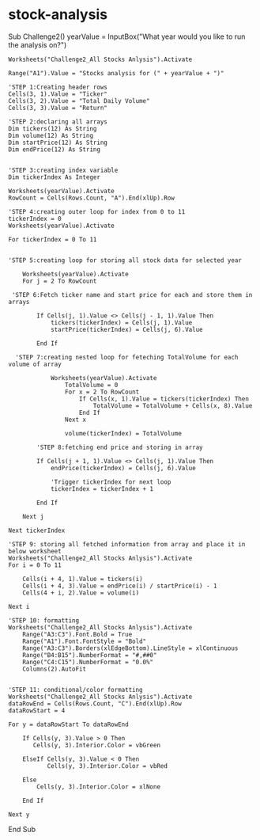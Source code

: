 # stock-analysis
Sub Challenge2()
    yearValue = InputBox("What year would you like to run the analysis on?")

    Worksheets("Challenge2_All Stocks Anlysis").Activate
    
    Range("A1").Value = "Stocks analysis for (" + yearValue + ")"
    
    'STEP 1:Creating header rows
    Cells(3, 1).Value = "Ticker"
    Cells(3, 2).Value = "Total Daily Volume"
    Cells(3, 3).Value = "Return"
    
    'STEP 2:declaring all arrays
    Dim tickers(12) As String
    Dim volume(12) As String
    Dim startPrice(12) As String
    Dim endPrice(12) As String
    
    
    'STEP 3:creating index variable
    Dim tickerIndex As Integer

    Worksheets(yearValue).Activate
    RowCount = Cells(Rows.Count, "A").End(xlUp).Row

    'STEP 4:creating outer loop for index from 0 to 11
    tickerIndex = 0
    Worksheets(yearValue).Activate
    
    For tickerIndex = 0 To 11
        
        
    'STEP 5:creating loop for storing all stock data for selected year
        
        Worksheets(yearValue).Activate
        For j = 2 To RowCount
            
     'STEP 6:Fetch ticker name and start price for each and store them in arrays
            
            If Cells(j, 1).Value <> Cells(j - 1, 1).Value Then
                tickers(tickerIndex) = Cells(j, 1).Value
                startPrice(tickerIndex) = Cells(j, 6).Value
            
            End If
                
      'STEP 7:creating nested loop for feteching TotalVolume for each volume of array
                
                Worksheets(yearValue).Activate
                    TotalVolume = 0
                    For x = 2 To RowCount
                        If Cells(x, 1).Value = tickers(tickerIndex) Then
                            TotalVolume = TotalVolume + Cells(x, 8).Value
                        End If
                    Next x

                    volume(tickerIndex) = TotalVolume
            
            'STEP 8:fetching end price and storing in array
            
            If Cells(j + 1, 1).Value <> Cells(j, 1).Value Then
                endPrice(tickerIndex) = Cells(j, 6).Value
                
                'Trigger tickerIndex for next loop
                tickerIndex = tickerIndex + 1
                
            End If
            
        Next j
        
    Next tickerIndex
    
    'STEP 9: storing all fetched information from array and place it in below worksheet
    Worksheets("Challenge2_All Stocks Anlysis").Activate
    For i = 0 To 11
        
        Cells(i + 4, 1).Value = tickers(i)
        Cells(i + 4, 3).Value = endPrice(i) / startPrice(i) - 1
        Cells(4 + i, 2).Value = volume(i)
    
    Next i
                
    'STEP 10: formatting
    Worksheets("Challenge2_All Stocks Anlysis").Activate
        Range("A3:C3").Font.Bold = True
        Range("A1").Font.FontStyle = "Bold"
        Range("A3:C3").Borders(xlEdgeBottom).LineStyle = xlContinuous
        Range("B4:B15").NumberFormat = "#,##0"
        Range("C4:C15").NumberFormat = "0.0%"
        Columns(2).AutoFit
    
    
    'STEP 11: conditional/color formatting
    Worksheets("Challenge2_All Stocks Anlysis").Activate
    dataRowEnd = Cells(Rows.Count, "C").End(xlUp).Row
    dataRowStart = 4
    
    For y = dataRowStart To dataRowEnd
        
        If Cells(y, 3).Value > 0 Then
           Cells(y, 3).Interior.Color = vbGreen
        
        ElseIf Cells(y, 3).Value < 0 Then
               Cells(y, 3).Interior.Color = vbRed
        
        Else
            Cells(y, 3).Interior.Color = xlNone
       
        End If
    
    Next y


End Sub

